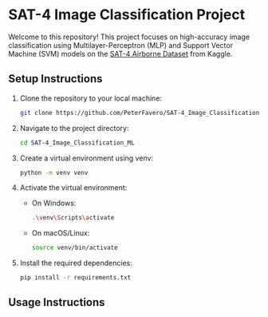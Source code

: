 # SAT-4 Image Classification Project

Welcome to this repository! This project focuses on high-accuracy image classification using Multilayer-Perceptron (MLP) and Support Vector Machine (SVM) models on the [SAT-4 Airborne Dataset](https://www.kaggle.com/crawford/deepsat-sat4) from Kaggle.

## Setup Instructions

1. Clone the repository to your local machine:

   ```bash
   git clone https://github.com/PeterFavero/SAT-4_Image_Classification_ML.git
   ```
   
2. Navigate to the project directory:

   ```bash
   cd SAT-4_Image_Classification_ML
   ```

3. Create a virtual environment using venv:

   ```bash
   python -m venv venv
   ```

4. Activate the virtual environment:

   - On Windows:

     ```bash
     .\venv\Scripts\activate
     ```

   - On macOS/Linux:

     ```bash
     source venv/bin/activate
     ```

5. Install the required dependencies:

   ```bash
   pip install -r requirements.txt
   ```

## Usage Instructions

